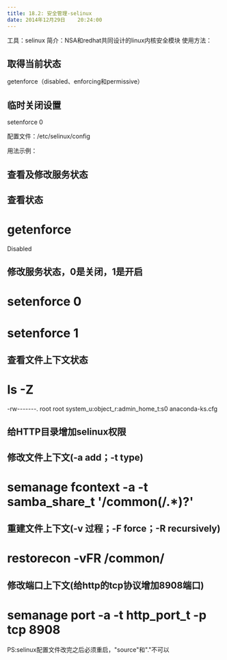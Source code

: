 ```yaml
---
title: 18.2: 安全管理-selinux
date: 2014年12月29日	 20:24:00
---
```

 
工具：selinux
简介：NSA和redhat共同设计的linux内核安全模块
使用方法：
## 取得当前状态
getenforce（disabled、enforcing和permissive）
## 临时关闭设置
setenforce 0
 
配置文件：/etc/selinux/config
 
用法示例：
## 查看及修改服务状态
 
## 查看状态
# getenforce
Disabled
 
## 修改服务状态，0是关闭，1是开启
# setenforce 0
# setenforce 1
 
 
## 查看文件上下文状态
# ls -Z
-rw-------. root root system_u:object_r:admin_home_t:s0 anaconda-ks.cfg
 
## 给HTTP目录增加selinux权限
 
## 修改文件上下文(-a add；-t type)
# semanage fcontext -a -t samba_share_t '/common(/.*)?'
 
## 重建文件上下文(-v 过程；-F force；-R recursively)
# restorecon -vFR /common/
 
## 修改端口上下文(给http的tcp协议增加8908端口)
# semanage port -a -t http_port_t -p tcp 8908 
PS:selinux配置文件改完之后必须重启，"source"和"."不可以

